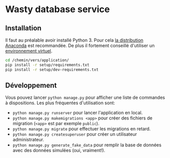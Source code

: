 # Wasty database service

## Installation

Il faut au préalable avoir installé Python 3. Pour cela [la distribution Anaconda](https://www.continuum.io/downloads) est recommandée. De plus il fortement conseillé d'utiliser un [environnement virtuel](http://conda.pydata.org/docs/using/envs.html).

```sh
cd /chemin/vers/application/
pip install -r setup/requirements.txt
pip install -r setup/dev-requirements.txt
```

## Développement

Vous pouvez lancer `python manage.py` pour afficher une liste de commandes à dispositions. Les plus fréquentes d'utilisation sont:

- `python manage.py runserver` pour lancer l'application en local.
- `python manage.py makemigrations <app>` pour créer des fichiers de migration (`<app>` est par exemple `public`).
- `python manage.py migrate` pour effectuer les migrations en retard.
- `python manage.py createsuperuser` pour créer un utilisateur administrateur.
- `python manage.py generate_fake_data` pour remplir la base de données avec des données simulées (oui, vraiment!).
